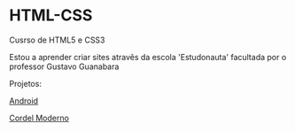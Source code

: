 # HTML-CSS
 Cusrso de HTML5 e CSS3

 Estou a aprender criar sites atravês da escola 'Estudonauta' facultada por o professor Gustavo Guanabara

Projetos:

 <a href="https://galinha2.github.io/HTML-CSS/Desafios/d010/index.html
">Android</a>
 
 <a href="https://galinha2.github.io/HTML-CSS/Desafios/d012/cordel.html">Cordel Moderno</a>
